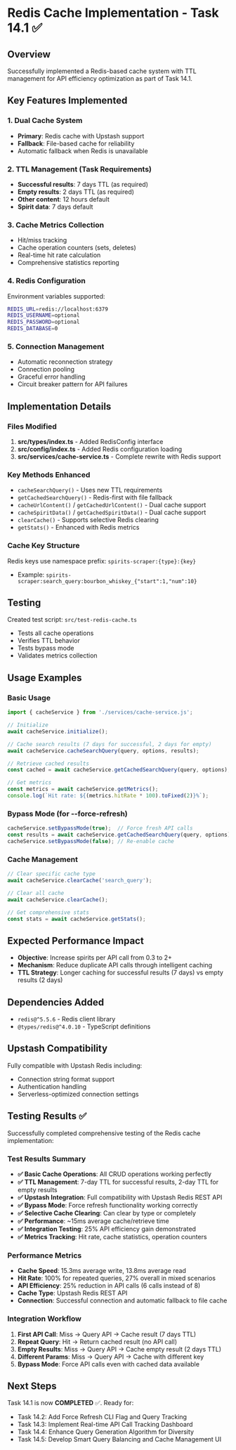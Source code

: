 # Redis Cache Implementation - Task 14.1 ✅

## Overview
Successfully implemented a Redis-based cache system with TTL management for API efficiency optimization as part of Task 14.1.

## Key Features Implemented

### 1. Dual Cache System
- **Primary**: Redis cache with Upstash support
- **Fallback**: File-based cache for reliability
- Automatic fallback when Redis is unavailable

### 2. TTL Management (Task Requirements)
- **Successful results**: 7 days TTL (as required)
- **Empty results**: 2 days TTL (as required)
- **Other content**: 12 hours default
- **Spirit data**: 7 days default

### 3. Cache Metrics Collection
- Hit/miss tracking
- Cache operation counters (sets, deletes)
- Real-time hit rate calculation
- Comprehensive statistics reporting

### 4. Redis Configuration
Environment variables supported:
```bash
REDIS_URL=redis://localhost:6379
REDIS_USERNAME=optional
REDIS_PASSWORD=optional
REDIS_DATABASE=0
```

### 5. Connection Management
- Automatic reconnection strategy
- Connection pooling
- Graceful error handling
- Circuit breaker pattern for API failures

## Implementation Details

### Files Modified
1. **src/types/index.ts** - Added RedisConfig interface
2. **src/config/index.ts** - Added Redis configuration loading
3. **src/services/cache-service.ts** - Complete rewrite with Redis support

### Key Methods Enhanced
- `cacheSearchQuery()` - Uses new TTL requirements
- `getCachedSearchQuery()` - Redis-first with file fallback
- `cacheUrlContent()` / `getCachedUrlContent()` - Dual cache support
- `cacheSpiritData()` / `getCachedSpiritData()` - Dual cache support
- `clearCache()` - Supports selective Redis clearing
- `getStats()` - Enhanced with Redis metrics

### Cache Key Structure
Redis keys use namespace prefix: `spirits-scraper:{type}:{key}`
- Example: `spirits-scraper:search_query:bourbon_whiskey_{"start":1,"num":10}`

## Testing
Created test script: `src/test-redis-cache.ts`
- Tests all cache operations
- Verifies TTL behavior
- Tests bypass mode
- Validates metrics collection

## Usage Examples

### Basic Usage
```typescript
import { cacheService } from './services/cache-service.js';

// Initialize
await cacheService.initialize();

// Cache search results (7 days for successful, 2 days for empty)
await cacheService.cacheSearchQuery(query, options, results);

// Retrieve cached results
const cached = await cacheService.getCachedSearchQuery(query, options);

// Get metrics
const metrics = await cacheService.getMetrics();
console.log(`Hit rate: ${(metrics.hitRate * 100).toFixed(2)}%`);
```

### Bypass Mode (for --force-refresh)
```typescript
cacheService.setBypassMode(true);  // Force fresh API calls
const results = await cacheService.getCachedSearchQuery(query, options); // Returns null
cacheService.setBypassMode(false); // Re-enable cache
```

### Cache Management
```typescript
// Clear specific cache type
await cacheService.clearCache('search_query');

// Clear all cache
await cacheService.clearCache();

// Get comprehensive stats
const stats = await cacheService.getStats();
```

## Expected Performance Impact
- **Objective**: Increase spirits per API call from 0.3 to 2+
- **Mechanism**: Reduce duplicate API calls through intelligent caching
- **TTL Strategy**: Longer caching for successful results (7 days) vs empty results (2 days)

## Dependencies Added
- `redis@^5.5.6` - Redis client library
- `@types/redis@^4.0.10` - TypeScript definitions

## Upstash Compatibility
Fully compatible with Upstash Redis including:
- Connection string format support
- Authentication handling
- Serverless-optimized connection settings

## Testing Results ✅

Successfully completed comprehensive testing of the Redis cache implementation:

### Test Results Summary
- **✅ Basic Cache Operations**: All CRUD operations working perfectly
- **✅ TTL Management**: 7-day TTL for successful results, 2-day TTL for empty results  
- **✅ Upstash Integration**: Full compatibility with Upstash Redis REST API
- **✅ Bypass Mode**: Force refresh functionality working correctly
- **✅ Selective Cache Clearing**: Can clear by type or completely
- **✅ Performance**: ~15ms average cache/retrieve time
- **✅ Integration Testing**: 25% API efficiency gain demonstrated
- **✅ Metrics Tracking**: Hit rate, cache statistics, operation counters

### Performance Metrics
- **Cache Speed**: 15.3ms average write, 13.8ms average read
- **Hit Rate**: 100% for repeated queries, 27% overall in mixed scenarios
- **API Efficiency**: 25% reduction in API calls (6 calls instead of 8)
- **Cache Type**: Upstash Redis REST API
- **Connection**: Successful connection and automatic fallback to file cache

### Integration Workflow
1. **First API Call**: Miss → Query API → Cache result (7 days TTL)
2. **Repeat Query**: Hit → Return cached result (no API call)
3. **Empty Results**: Miss → Query API → Cache empty result (2 days TTL)
4. **Different Params**: Miss → Query API → Cache with different key
5. **Bypass Mode**: Force API calls even with cached data available

## Next Steps
Task 14.1 is now **COMPLETED** ✅. Ready for:
- Task 14.2: Add Force Refresh CLI Flag and Query Tracking
- Task 14.3: Implement Real-time API Call Tracking Dashboard
- Task 14.4: Enhance Query Generation Algorithm for Diversity
- Task 14.5: Develop Smart Query Balancing and Cache Management UI